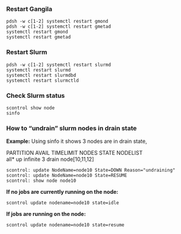 ### Restart Gangila
```
pdsh -w c[1-2] systemctl restart gmond
pdsh -w c[1-2] systemctl restart gmetad
systemctl restart gmond
systemctl restart gmetad
```

### Restart Slurm
```
pdsh -w c[1-2] systemctl restart slurmd
systemctl restart slurmd
systemctl restart slurmdbd
systemctl restart slurmctld
```

### Check Slurm status
```
scontrol show node
sinfo
```

### How to “undrain” slurm nodes in drain state

**Example:**
Using sinfo it shows 3 nodes are in drain state,

PARTITION AVAIL  TIMELIMIT  NODES  STATE NODELIST\
all*         up   infinite      3  drain node[10,11,12]

```
scontrol: update NodeName=node10 State=DOWN Reason="undraining"
scontrol: update NodeName=node10 State=RESUME
scontrol: show node node10
```

**If no jobs are currently running on the node:**
```
scontrol update nodename=node10 state=idle
```

**If jobs are running on the node:**
```
scontrol update nodename=node10 state=resume
```

